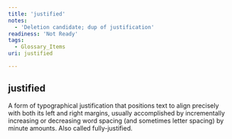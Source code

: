 ```yaml
---
title: 'justified'
notes:
  - 'Deletion candidate; dup of justification'
readiness: 'Not Ready'
tags:
  - Glossary_Items
uri: justified

---
```

## justified

A form of typographical justification that positions text to align precisely with both its left and right margins, usually accomplished by incrementally increasing or decreasing word spacing (and sometimes letter spacing) by minute amounts. Also called fully-justified.

